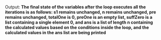 Output: **The final state of the variables after the loop executes all the iterations is as follows: s1 remains unchanged, n remains unchanged, pre remains unchanged, totalOne is 0, preOne is an empty list, suffZero is a list containing a single element 0, and ans is a list of length n containing the calculated values based on the conditions inside the loop, and the calculated values in the ans list are being printed**